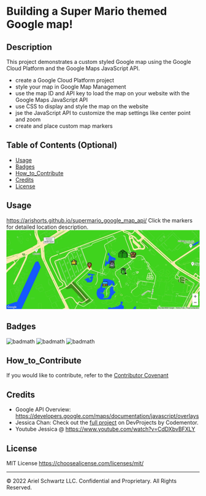 # Building a Super Mario themed Google map!

## Description

This project demonstrates a custom styled Google map using the Google Cloud Platform and the Google Maps JavaScript API.

- create a Google Cloud Platform project
- style your map in Google Map Management
- use the map ID and API key to load the map on your website with the Google Maps JavaScript API
- use CSS to display and style the map on the website
- jse the JavaScript API to customize the map settings like center point and zoom
- create and place custom map markers

## Table of Contents (Optional)

- [Usage](#usage)
- [Badges](#badges)
- [How_to_Contribute](#how_to_contribute)
- [Credits](#credits)
- [License](#license)

## Usage

https://arishorts.github.io/supermario_google_map_api/
Click the markers for detailed location description.
![text](./assets/images/screenshot.png)

## Badges

![badmath](https://img.shields.io/badge/CSS-33%25-brightgreen)
![badmath](https://img.shields.io/badge/HTML-33%25-red)
![badmath](https://img.shields.io/badge/Javascript-33%25-orange)

## How_to_Contribute

If you would like to contribute, refer to the [Contributor Covenant](https://www.contributor-covenant.org/)

## Credits

- Google API Overview: https://developers.google.com/maps/documentation/javascript/overlays
- Jessica Chan: Check out the [full project](https://www.codementor.io/projects/build-a-custom-google-maps-theme-bf8levr6eg) on DevProjects by Codementor.
- Youtube Jessica @ https://www.youtube.com/watch?v=CdDXbvBFXLY

## License

MIT License https://choosealicense.com/licenses/mit/

---

© 2022 Ariel Schwartz LLC. Confidential and Proprietary. All Rights Reserved.
